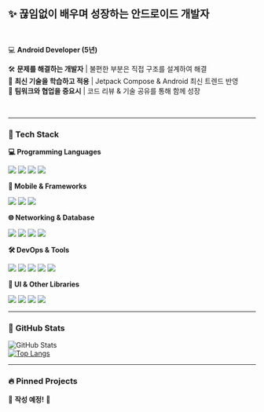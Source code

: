 ## ✨ 끊임없이 배우며 성장하는 안드로이드 개발자  

</br>

💻 **Android Developer (5년)**  

🛠 **문제를 해결하는 개발자** | 불편한 부분은 직접 구조를 설계하여 해결  
🚀 **최신 기술을 학습하고 적용** | Jetpack Compose & Android 최신 트렌드 반영  
🤝 **팀워크와 협업을 중요시** | 코드 리뷰 & 기술 공유를 통해 함께 성장  

</br>

---

### 🚀 Tech Stack  
**💻 Programming Languages**  
<p>
  <img src="https://img.shields.io/badge/Kotlin-0095D5?style=flat-square&logo=kotlin&logoColor=white"/>
  <img src="https://img.shields.io/badge/Java-ED8B00?style=flat-square&logo=java&logoColor=white"/>
  <img src="https://img.shields.io/badge/Groovy-4298B8?style=flat-square&logo=apachegroovy&logoColor=white"/>
  <img src="https://img.shields.io/badge/YAML-CA8C37?style=flat-square&logo=yaml&logoColor=white"/>
</p>

**📱 Mobile & Frameworks**  
<p>
  <img src="https://img.shields.io/badge/Android-3DDC84?style=flat-square&logo=android&logoColor=white"/>
  <img src="https://img.shields.io/badge/Jetpack%20Compose-4285F4?style=flat-square&logo=jetpackcompose&logoColor=white"/>
  <img src="https://img.shields.io/badge/Hilt-FF9E00?style=flat-square&logo=dagger&logoColor=white"/>
</p>

**🌐 Networking & Database**  
<p>
  <img src="https://img.shields.io/badge/Retrofit-007396?style=flat-square&logo=android&logoColor=white"/>
  <img src="https://img.shields.io/badge/OkHttp-007396?style=flat-square&logo=android&logoColor=white"/>
  <img src="https://img.shields.io/badge/Realm-39477F?style=flat-square&logo=realm&logoColor=white"/>
  <img src="https://img.shields.io/badge/Gson-FF6F00?style=flat-square&logo=json&logoColor=white"/>
</p>

**🛠 DevOps & Tools**  
<p>
  <img src="https://img.shields.io/badge/Git-F05032?style=flat-square&logo=git&logoColor=white"/>
  <img src="https://img.shields.io/badge/GitHub%20Actions-2088FF?style=flat-square&logo=githubactions&logoColor=white"/>
  <img src="https://img.shields.io/badge/Firebase-FFCA28?style=flat-square&logo=firebase&logoColor=black"/>
  <img src="https://img.shields.io/badge/Fastlane-00F200?style=flat-square&logo=fastlane&logoColor=white"/>
  <img src="https://img.shields.io/badge/Timber-005F20?style=flat-square&logo=android&logoColor=white"/>
</p>

**🎨 UI & Other Libraries**  
<p>
  <img src="https://img.shields.io/badge/Material%20Design-757575?style=flat-square&logo=materialdesign&logoColor=white"/>
  <img src="https://img.shields.io/badge/Coil-3DDC84?style=flat-square&logo=android&logoColor=white"/>
  <img src="https://img.shields.io/badge/Glide-4285F4?style=flat-square&logo=android&logoColor=white"/>
  <img src="https://img.shields.io/badge/Lottie-1ABC9C?style=flat-square&logo=lottiefiles&logoColor=white"/>
</p>

---

### 🌟 **GitHub Stats**
![GitHub Stats](https://github-readme-stats.vercel.app/api?username=wooyj-1217&show_icons=true&theme=radical)  
[![Top Langs](https://github-readme-stats.vercel.app/api/top-langs/?username=wooyj-1217)](https://github.com/anuraghazra/github-readme-stats)  

---

### 🔥 **Pinned Projects**
📌 **작성 예정!** 🚀
